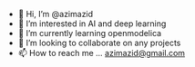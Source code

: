 - 👋 Hi, I’m @azimazid
- 👀 I’m interested in AI and deep learning
- 🌱 I’m currently learning openmodelica
- 💞️ I’m looking to collaborate on any projects
- 📫 How to reach me ... azimazid@gmail.com

<!---
azimazid/azimazid is a ✨ special ✨ repository because its `README.md` (this file) appears on your GitHub profile.
You can click the Preview link to take a look at your changes.
--->
